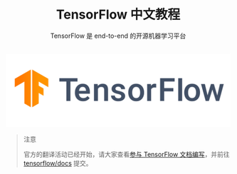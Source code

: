 # <center>TensorFlow 中文教程</center>
<center>TensorFlow 是 end-to-end 的开源机器学习平台</center>
<br/>

![](docs/img/logo.png)

> 注意
> 
> 官方的翻译活动已经开始，请大家查看[参与 TensorFlow 文档编写](https://www.tensorflow.org/community/contribute/docs)，并前往 [tensorflow/docs](https://github.com/tensorflow/docs/pulls) 提交。
